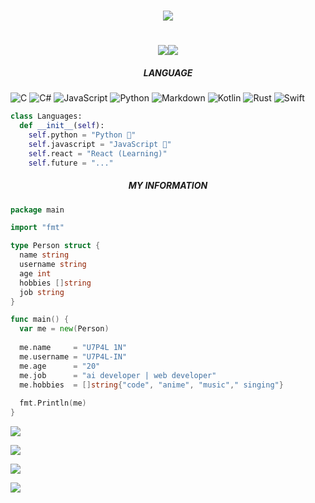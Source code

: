 <h1 align="center">
    <img src="https://readme-typing-svg.herokuapp.com/?font=Righteous&size=35&center=true&vCenter=true&width=500&height=70&duration=4000&lines=Hi+There!+👋;+I'm+U7P4L+XD!;" />
</h1>

<!-- Badges -->
<p>
    <h1 align="center"><img src="https://img.shields.io/github/followers/U7P4L-XD?style=social&label=follow"><img src="https://img.shields.io/github/stars/U7P4L-XD?style=social"></a>

<h5 align="center"><b>LANGUAGE</b></h5>

![C](https://img.shields.io/badge/c-%2300599C.svg?style=for-the-badge&logo=c&logoColor=white) ![C#](https://img.shields.io/badge/c%23-%23239120.svg?style=for-the-badge&logo=csharp&logoColor=white) ![JavaScript](https://img.shields.io/badge/javascript-%23323330.svg?style=for-the-badge&logo=javascript&logoColor=%23F7DF1E) ![Python](https://img.shields.io/badge/python-3670A0?style=for-the-badge&logo=python&logoColor=ffdd54) ![Markdown](https://img.shields.io/badge/markdown-%23000000.svg?style=for-the-badge&logo=markdown&logoColor=white) ![Kotlin](https://img.shields.io/badge/kotlin-%237F52FF.svg?style=for-the-badge&logo=kotlin&logoColor=white) ![Rust](https://img.shields.io/badge/rust-%23000000.svg?style=for-the-badge&logo=rust&logoColor=white) ![Swift](https://img.shields.io/badge/swift-F54A2A?style=for-the-badge&logo=swift&logoColor=white)

```python
class Languages:
  def __init__(self):
    self.python = "Python 🐍"
    self.javascript = "JavaScript 🔩"
    self.react = "React (Learning)"
    self.future = "..."
```

<h5 align="center"><b>MY INFORMATION</b></h5>

```go
package main

import "fmt"

type Person struct {
  name string
  username string
  age int
  hobbies []string
  job string
}

func main() {
  var me = new(Person)
  
  me.name     = "U7P4L 1N"
  me.username = "U7P4L-IN"
  me.age      = "20"
  me.job      = "ai developer | web developer"
  me.hobbies  = []string{"code", "anime", "music"," singing"}
  
  fmt.Println(me)
}
```

![](http://github-profile-summary-cards.vercel.app/api/cards/profile-details?username=U7P4L-XD&theme=dark)

![](http://github-profile-summary-cards.vercel.app/api/cards/repos-per-language?username=U7P4L-XD&theme=dark)

![](http://github-profile-summary-cards.vercel.app/api/cards/stats?username=U7P4L-XD&theme=dark)

![](http://github-profile-summary-cards.vercel.app/api/cards/productive-time?username=U7P4L-XD&theme=dark&utcOffset)
